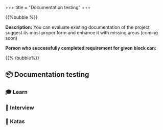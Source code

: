 +++
title = "Documentation testing"
+++

{{%bubble %}}

**Description:** You can evaluate existing documentation of the project, suggest its most proper form and enhance it with missing areas (coming soon) 

**Person who successfully completed requirement for given block can:**


{{% /bubble%}}

## **📦 Documentation testing**

### **🎓 Learn**

### **🎤  Interview**

### **📝 Katas**
